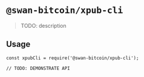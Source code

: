 # `@swan-bitcoin/xpub-cli`

> TODO: description

## Usage

```
const xpubCli = require('@swan-bitcoin/xpub-cli');

// TODO: DEMONSTRATE API
```
